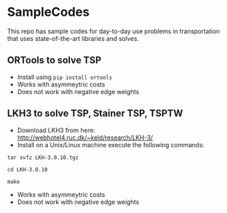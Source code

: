 # SampleCodes

This repo has sample codes for day-to-day use problems in transportation that uses state-of-the-art libraries and solves.

## ORTools to solve TSP

- Install using `pip install ortools`
- Works with asymmeytric costs
- Does not work with negative edge weights


## LKH3 to solve TSP, Stainer TSP, TSPTW

- Download LKH3 from here: http://webhotel4.ruc.dk/~keld/research/LKH-3/
- Install on a Unix/Linux machine execute the following commands:
  
`tar xvfz LKH-3.0.10.tgz`

`cd LKH-3.0.10`

`make`

- Works with asymmeytric costs
- Does not work with negative edge weights
